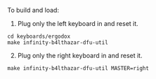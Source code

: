 To build and load:

1. Plug only the left keyboard in and reset it.

```
cd keyboards/ergodox
make infinity-b4lthazar-dfu-util
```

2. Plug only the right keyboard in and reset it.
```
make infinity-b4lthazar-dfu-util MASTER=right
```

